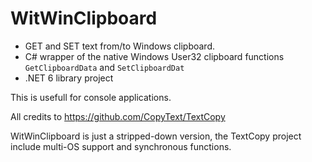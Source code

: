 # WitWinClipboard

* GET and SET text from/to Windows clipboard.
* C# wrapper of the native Windows User32 clipboard functions `GetClipboardData` and `SetClipboardDat`
* .NET 6 library project

This is usefull for console applications.

All credits to https://github.com/CopyText/TextCopy 

WitWinClipboard is just a stripped-down version, the TextCopy project include multi-OS support and synchronous functions.

